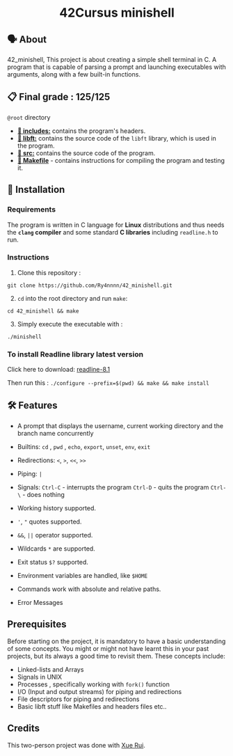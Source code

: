 <h1 align="center">
	42Cursus minishell
</h1>

## 🗣️ About
42_minishell, This project is about creating a simple shell terminal in C. A program that is capable of parsing a prompt and launching executables with arguments, along with a few built-in functions.

## 📋 Final grade : 125/125

`@root` directory

* [**📁 includes:**](includes/) contains the program's headers.
* [**📁 libft:**](libft/) contains the source code of the `libft` library, which is used in the program.
* [**📁 src:**](srcs/) contains the source code of the program.
* [**📄 Makefile**](Makefile) - contains instructions for compiling the program and testing it.

## 🚀 Installation

### Requirements

The program is written in C language for **Linux** distributions and thus needs the **`clang` compiler** and some standard **C libraries** including `readline.h` to run.

### Instructions

1. Clone this repository :
```
git clone https://github.com/Ry4nnnn/42_minishell.git
```

2. `cd` into the root directory and run `make`:
```
cd 42_minishell && make
```

3. Simply execute the executable with :
```
./minishell
```

### To install Readline library latest version

Click here to download: [readline-8.1](https://ftp.gnu.org/gnu/readline/readline-8.1.tar.gz)

Then run this : `./configure --prefix=$(pwd) && make && make install`

## 🛠️ Features

- A prompt that displays the username, current working directory and the branch name concurrently

- Builtins: `cd` , `pwd` , `echo`, `export`, `unset`, `env`, `exit`

- Redirections: `<`, `>`, `<<`, `>>`

- Piping: `|`

- Signals:
	`Ctrl-C` - interrupts the program
	`Ctrl-D` - quits the program
	`Ctrl-\` - does nothing

- Working history supported.

- `'`, `"` quotes supported.

- `&&`, `||` operator supported.

- Wildcards `*` are supported.

- Exit status `$?` supported.

- Environment variables are handled, like `$HOME`

- Commands work with absolute and relative paths.

- Error Messages

## Prerequisites
Before starting on the project, it is mandatory to have a basic understanding of some concepts. You might or might not have learnt this in your past projects, but its always a good time to revisit them. These concepts include:
- Linked-lists and Arrays
- Signals in UNIX
- Processes , specifically working with `fork()` function
- I/O (Input and output streams) for piping and redirections
- File descriptors for piping and redirections
- Basic libft stuff like Makefiles and headers files etc..

## Credits

This two-person project was done with [Xue Rui](https://github.com/wangxuerui2003).

